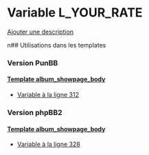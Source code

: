 # Variable L_YOUR_RATE
[Ajouter une description](https://fa-tvars.appspot.com/L_YOUR_RATE)

n## Utilisations dans les templates

### Version PunBB

#### [Template album_showpage_body](punbb/album_showpage_body.md)
* [Variable à la ligne 312](../punbb/album_showpage_body.tpl#L312)

### Version phpBB2

#### [Template album_showpage_body](subsilver/album_showpage_body.md)
* [Variable à la ligne 328](../subsilver/album_showpage_body.tpl#L328)